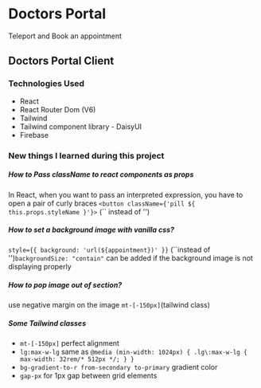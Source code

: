 # Doctors Portal

Teleport and Book an appointment

## Doctors Portal Client

### Technologies Used

- React
- React Router Dom (V6)
- Tailwind
- Tailwind component library - DaisyUI
- Firebase

### New things I learned during this project

##### How to Pass className to react components as props

In React, when you want to pass an interpreted expression, you have to open a pair of curly braces
`<button className={'pill ${ this.props.styleName }'}>` (`` instead of '')

##### How to set a background image with vanilla css?

`style={{ background: 'url(${appointment})' }}` (``instead of '')`backgroundSize: "contain"` can be added if the background image is not displaying properly

##### How to pop image out of section?

use negative margin on the image
`mt-[-150px]`(tailwind class)

##### Some Tailwind classes

- `mt-[-150px]` perfect alignment
- `lg:max-w-lg` same as `@media (min-width: 1024px) { .lg\:max-w-lg { max-width: 32rem/* 512px */; } }`
- `bg-gradient-to-r from-secondary to-primary` gradient color
- `gap-px` for 1px gap between grid elements
